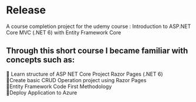 # Release 
 A course completion project for the udemy course : Introduction to ASP.NET Core MVC (.NET 6) with Entity Framework Core<br/>
## Through this short course I became familiar with concepts such as:<br/>
📗 Learn structure of ASP NET Core Project Razor Pages (.NET 6)<br/>
📗Create basic CRUD Operation project using Razor Pages<br/>
📗Entity Framework Code First Methodology<br/>
📗Deploy Application to Azure<br/>
